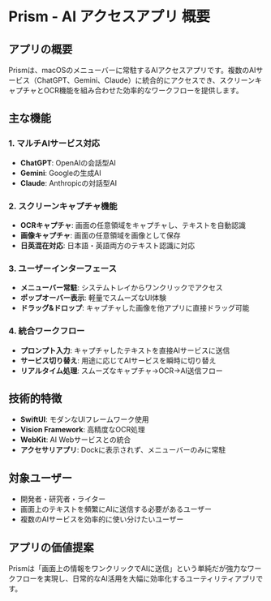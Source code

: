 # Prism - AI アクセスアプリ 概要

## アプリの概要
Prismは、macOSのメニューバーに常駐するAIアクセスアプリです。複数のAIサービス（ChatGPT、Gemini、Claude）に統合的にアクセスでき、スクリーンキャプチャとOCR機能を組み合わせた効率的なワークフローを提供します。

## 主な機能

### 1. マルチAIサービス対応
- **ChatGPT**: OpenAIの会話型AI
- **Gemini**: Googleの生成AI
- **Claude**: Anthropicの対話型AI

### 2. スクリーンキャプチャ機能
- **OCRキャプチャ**: 画面の任意領域をキャプチャし、テキストを自動認識
- **画像キャプチャ**: 画面の任意領域を画像として保存
- **日英混在対応**: 日本語・英語両方のテキスト認識に対応

### 3. ユーザーインターフェース
- **メニューバー常駐**: システムトレイからワンクリックでアクセス
- **ポップオーバー表示**: 軽量でスムーズなUI体験
- **ドラッグ&ドロップ**: キャプチャした画像を他アプリに直接ドラッグ可能

### 4. 統合ワークフロー
- **プロンプト入力**: キャプチャしたテキストを直接AIサービスに送信
- **サービス切り替え**: 用途に応じてAIサービスを瞬時に切り替え
- **リアルタイム処理**: スムーズなキャプチャ→OCR→AI送信フロー

## 技術的特徴
- **SwiftUI**: モダンなUIフレームワーク使用
- **Vision Framework**: 高精度なOCR処理
- **WebKit**: AI Webサービスとの統合
- **アクセサリアプリ**: Dockに表示されず、メニューバーのみに常駐

## 対象ユーザー
- 開発者・研究者・ライター
- 画面上のテキストを頻繁にAIに送信する必要があるユーザー
- 複数のAIサービスを効率的に使い分けたいユーザー

## アプリの価値提案
Prismは「画面上の情報をワンクリックでAIに送信」という単純だが強力なワークフローを実現し、日常的なAI活用を大幅に効率化するユーティリティアプリです。
